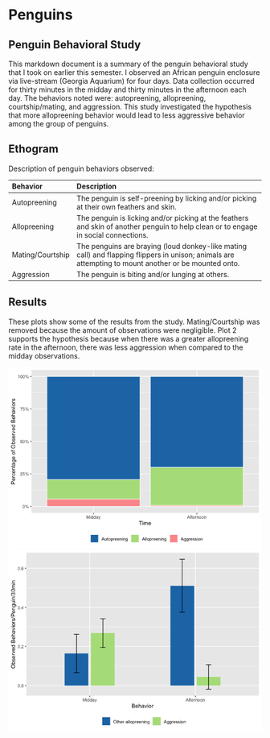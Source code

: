 Penguins
================

## Penguin Behavioral Study

This markdown document is a summary of the penguin behavioral study that
I took on earlier this semester. I observed an African penguin enclosure
via live-stream (Georgia Aquarium) for four days. Data collection
occurred for thirty minutes in the midday and thirty minutes in the
afternoon each day. The behaviors noted were: autopreening,
allopreening, courtship/mating, and aggression. This study investigated
the hypothesis that more allopreening behavior would lead to less
aggressive behavior among the group of penguins.

## Ethogram

Description of penguin behaviors observed:

| Behavior         | Description                                                                                                                                          |
|:-----------------|:-----------------------------------------------------------------------------------------------------------------------------------------------------|
| Autopreening     | The penguin is self-preening by licking and/or picking at their own feathers and skin.                                                               |
| Allopreening     | The penguin is licking and/or picking at the feathers and skin of another penguin to help clean or to engage in social connections.                  |
| Mating/Courtship | The penguins are braying (loud donkey-like mating call) and flapping flippers in unison; animals are attempting to mount another or be mounted onto. |
| Aggression       | The penguin is biting and/or lunging at others.                                                                                                      |

## Results

These plots show some of the results from the study. Mating/Courtship
was removed because the amount of observations were negligible. Plot 2
supports the hypothesis because when there was a greater allopreening
rate in the afternoon, there was less aggression when compared to the
midday observations.

![](README_files/figure-gfm/unnamed-chunk-3-1.png)<!-- -->![](README_files/figure-gfm/unnamed-chunk-3-2.png)<!-- -->
